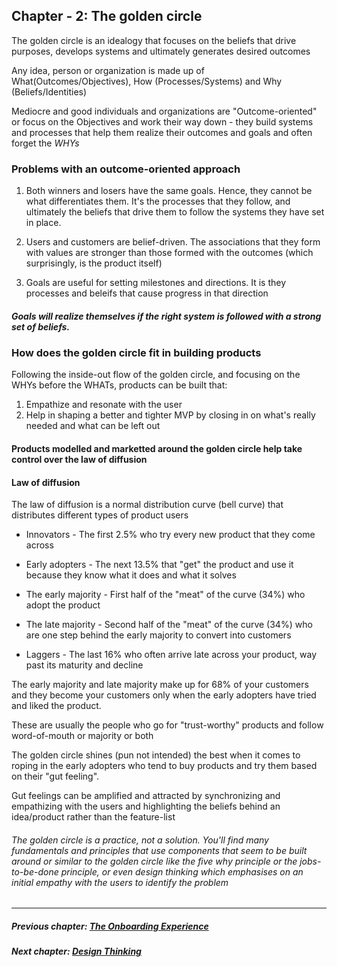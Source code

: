 ## Chapter - 2: The golden circle
The golden circle is an idealogy that focuses on the beliefs that drive purposes, develops systems and ultimately generates desired outcomes

Any idea, person or organization is made up of What(Outcomes/Objectives), How (Processes/Systems) and Why (Beliefs/Identities)

Mediocre and good individuals and organizations are "Outcome-oriented" or focus on the Objectives and work their way down - they build systems and processes that help them realize their outcomes and goals and often forget the *WHYs*

### Problems with an outcome-oriented approach

1. Both winners and losers have the same goals. Hence, they cannot be what differentiates them. It's the processes that they follow, and ultimately the beliefs that drive them to follow the systems they have set in place.

2. Users and customers are belief-driven. The associations that they form with values are stronger than those formed with the outcomes (which surprisingly, is the product itself)

3. Goals are useful for setting milestones and directions. It is they processes and beleifs that cause progress in that direction

##### Goals will realize themselves if the right system is followed with a strong set of beliefs. 

### How does the golden circle fit in building products
Following the inside-out flow of the golden circle, and focusing on the WHYs before the WHATs, products can be built that: 

1. Empathize and resonate with the user
2. Help in shaping a better and tighter MVP by closing in on what's really needed and what can be left out

#### Products modelled and marketted around the golden circle help take control over the law of diffusion

#### Law of diffusion
The law of diffusion is a normal distribution curve (bell curve) that distributes different types of product users

* Innovators - The first 2.5% who try every new product that they come across 

* Early adopters - The next 13.5% that "get" the product and use it because they know what it does and what it solves

* The early majority - First half of the "meat" of the curve (34%) who adopt the product 

* The late majority - Second half of the "meat" of the curve (34%) who are one step behind the early majority to convert into customers

* Laggers - The last 16% who often arrive late across your product, way past its maturity and decline 

The early majority and late majority make up for 68% of your customers and they become your customers only when the early adopters have tried and liked the product. 

These are usually the people who go for "trust-worthy" products and follow word-of-mouth or majority or both 

The golden circle shines (pun not intended) the best when it comes to roping in the early adopters who tend to buy products and try them based on their "gut feeling".

Gut feelings can be amplified and attracted by synchronizing and empathizing with the users and highlighting the beliefs behind an idea/product rather than the feature-list 

###### The golden circle is a practice, not a solution. You'll find many fundamentals and principles that use components that seem to be built around or similar to the golden circle like the five why principle or the jobs-to-be-done principle, or even design thinking which emphasises on an initial empathy with the users to identify the problem

<hr/>

##### Previous chapter: [The Onboarding Experience](README.md)
##### Next chapter: [Design Thinking](Ch2.md)